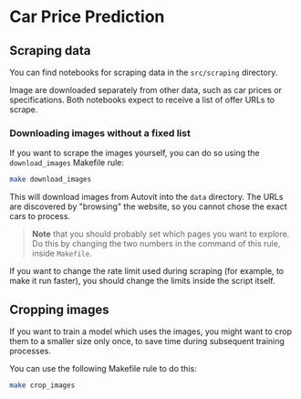 # Car Price Prediction

## Scraping data

You can find notebooks for scraping data in the `src/scraping` directory.

Image are downloaded separately from other data, such as car prices or
specifications. Both notebooks expect to receive a list of offer URLs to scrape.

### Downloading images without a fixed list

If you want to scrape the images yourself, you can do so using the
`download_images` Makefile rule:

```bash
make download_images
```

This will download images from Autovit into the `data` directory. The URLs are
discovered by "browsing" the website, so you cannot chose the exact cars to
process.

> **Note** that you should probably set which pages you want to explore. Do this
> by changing the two numbers in the command of this rule, inside `Makefile`.

If you want to change the rate limit used during scraping (for example, to make
it run faster), you should change the limits inside the script itself.

## Cropping images

If you want to train a model which uses the images, you might want to crop them
to a smaller size only once, to save time during subsequent training processes.

You can use the following Makefile rule to do this:

```bash
make crop_images
```